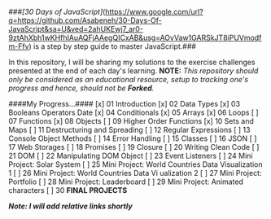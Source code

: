 ###_[30 Days of JavaScript]_(https://www.google.com/url?q=https://github.com/Asabeneh/30-Days-Of-JavaScript&sa=U&ved=2ahUKEwj7_ar0-9ztAhXbh1wKHfhIAuAQFjAAegQICxAB&usg=AOvVaw1GARSkJT8iPUVmodfm-Ffv) is a step by step guide to master JavaScript.###

In this repository, I will be sharing my solutions to the exercise challenges presented at the end of each day's learning. 
**NOTE:** _This repository should only be considered as an educational resource, setup to tracking one's progress and hence, should not be **_Forked_**._

####My Progress...####
[x] 01  Introduction
[x] 02  Data Types
[x] 03  Booleans Operators Date
[x] 04  Conditionals
[x] 05  Arrays
[x] 06  Loops
[ ] 07  Functions
[x] 08  Objects
[ ] 09  Higher Order Functions
[x] 10  Sets and Maps
[ ] 11  Destructuring and Spreading
[ ] 12  Regular Expressions
[ ] 13  Console Object Methods
[ ] 14  Error Handling
[ ] 15  Classes
[ ] 16  JSON
[ ] 17  Web Storages
[ ] 18  Promises
[ ] 19  Closure
[ ] 20  Writing Clean Code
[ ] 21  DOM 
[ ] 22  Manipulating DOM Object
[ ] 23  Event Listeners
[ ] 24  Mini Project: Solar System
[ ] 25  Mini Project: World Countries Data Visualization 1
[ ] 26  Mini Project: World Countries Data Vi
ualization 2
[ ] 27  Mini Project: Portfolio
[ ] 28  Mini Project: Leaderboard
[ ] 29  Mini Project: Animated characters
[ ] 30  **FINAL PROJECTS**

**_Note: I will add relative links shortly_**














